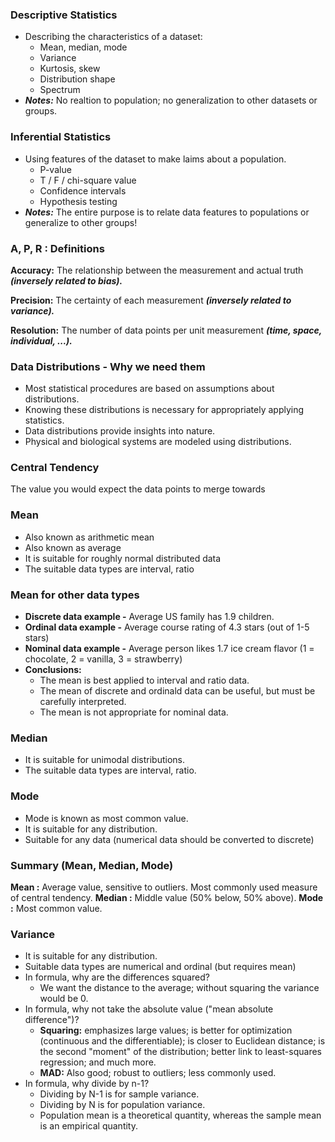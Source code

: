### Descriptive Statistics

-   Describing the characteristics of a dataset:
    -   Mean, median, mode
    -   Variance
    -   Kurtosis, skew
    -   Distribution shape
    -   Spectrum
-   **_Notes:_** No realtion to population; no generalization to other datasets or groups.

### Inferential Statistics

-   Using features of the dataset to make laims about a population.
    -   P-value
    -   T / F / chi-square value
    -   Confidence intervals
    -   Hypothesis testing
-   **_Notes:_** The entire purpose is to relate data features to populations or generalize to other groups!

### A, P, R : Definitions

**Accuracy:** The relationship between the measurement and actual truth **_(inversely related to bias)._**

**Precision:** The certainty of each measurement **_(inversely related to variance)._**

**Resolution:** The number of data points per unit measurement **_(time, space, individual, ...)._**

### Data Distributions - Why we need them

-   Most statistical procedures are based on assumptions about distributions.
-   Knowing these distributions is necessary for appropriately applying statistics.
-   Data distributions provide insights into nature.
-   Physical and biological systems are modeled using distributions.

### Central Tendency

The value you would expect the data points to merge towards

### Mean

-   Also known as arithmetic mean
-   Also known as average
-   It is suitable for roughly normal distributed data
-   The suitable data types are interval, ratio

### Mean for other data types

-   **Discrete data example -** Average US family has 1.9 children.
-   **Ordinal data example -** Average course rating of 4.3 stars (out of 1-5 stars)
-   **Nominal data example -** Average person likes 1.7 ice cream flavor (1 = chocolate, 2 = vanilla, 3 = strawberry)
-   **Conclusions:**
    -   The mean is best applied to interval and ratio data.
    -   The mean of discrete and ordinald data can be useful, but must be carefully interpreted.
    -   The mean is not appropriate for nominal data.

### Median

-   It is suitable for unimodal distributions.
-   The suitable data types are interval, ratio.

### Mode

-   Mode is known as most common value.
-   It is suitable for any distribution.
-   Suitable for any data (numerical data should be converted to discrete)

### Summary (Mean, Median, Mode)

**Mean :** Average value, sensitive to outliers. Most commonly used measure of central tendency.
**Median :** Middle value (50% below, 50% above).
**Mode :** Most common value.

### Variance

-   It is suitable for any distribution.
-   Suitable data types are numerical and ordinal (but requires mean)
-   In formula, why are the differences squared?
    -   We want the distance to the average; without squaring the variance would be 0.
-   In formula, why not take the absolute value ("mean absolute difference")?
    -   **Squaring:** emphasizes large values; is better for optimization (continuous and the differentiable); is closer to Euclidean distance; is the second "moment" of the distribution; better link to least-squares regression; and much more.
    -   **MAD:** Also good; robust to outliers; less commonly used.
-   In formula, why divide by n-1?
    -   Dividing by N-1 is for sample variance.
    -   Dividing by N is for population variance.
    -   Population mean is a theoretical quantity, whereas the sample mean is an empirical quantity.
